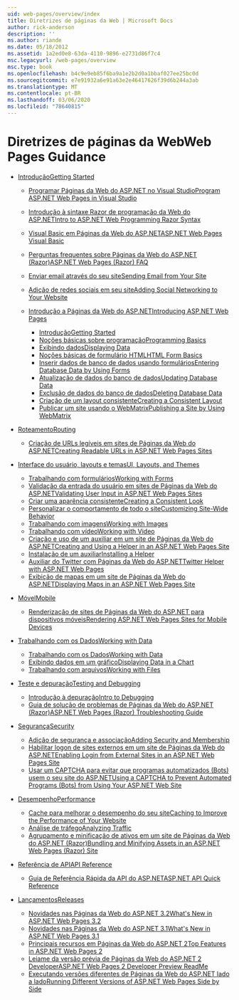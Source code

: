 ```yaml
---
uid: web-pages/overview/index
title: Diretrizes de páginas da Web | Microsoft Docs
author: rick-anderson
description: ''
ms.author: riande
ms.date: 05/18/2012
ms.assetid: 1a2ed0e8-63da-4110-9896-e2731d86f7c4
msc.legacyurl: /web-pages/overview
msc.type: book
ms.openlocfilehash: b4c9e9eb85f6ba9a1e2b2d0a1bbaf027ee25bc0d
ms.sourcegitcommit: e7e91932a6e91a63e2e46417626f39d6b244a3ab
ms.translationtype: MT
ms.contentlocale: pt-BR
ms.lasthandoff: 03/06/2020
ms.locfileid: "78640815"
---
```

# <a name="web-pages-guidance"></a><span data-ttu-id="66d2b-102">Diretrizes de páginas da Web</span><span class="sxs-lookup"><span data-stu-id="66d2b-102">Web Pages Guidance</span></span>

- [<span data-ttu-id="66d2b-103">Introdução</span><span class="sxs-lookup"><span data-stu-id="66d2b-103">Getting Started</span></span>](getting-started/index.md)

    - [<span data-ttu-id="66d2b-104">Programar Páginas da Web do ASP.NET no Visual Studio</span><span class="sxs-lookup"><span data-stu-id="66d2b-104">Program ASP.NET Web Pages in Visual Studio</span></span>](getting-started/program-asp-net-web-pages-in-visual-studio.md)
    - [<span data-ttu-id="66d2b-105">Introdução à sintaxe Razor de programação da Web do ASP.NET</span><span class="sxs-lookup"><span data-stu-id="66d2b-105">Intro to ASP.NET Web Programming Razor Syntax</span></span>](getting-started/introducing-razor-syntax-c.md)
    - [<span data-ttu-id="66d2b-106">Visual Basic em Páginas da Web do ASP.NET</span><span class="sxs-lookup"><span data-stu-id="66d2b-106">ASP.NET Web Pages Visual Basic</span></span>](getting-started/introducing-razor-syntax-vb.md)
    - [<span data-ttu-id="66d2b-107">Perguntas frequentes sobre Páginas da Web do ASP.NET (Razor)</span><span class="sxs-lookup"><span data-stu-id="66d2b-107">ASP.NET Web Pages (Razor) FAQ</span></span>](getting-started/aspnet-web-pages-razor-faq.md)
    - [<span data-ttu-id="66d2b-108">Enviar email através do seu site</span><span class="sxs-lookup"><span data-stu-id="66d2b-108">Sending Email from Your Site</span></span>](getting-started/11-adding-email-to-your-web-site.md)
    - [<span data-ttu-id="66d2b-109">Adição de redes sociais em seu site</span><span class="sxs-lookup"><span data-stu-id="66d2b-109">Adding Social Networking to Your Website</span></span>](getting-started/13-adding-social-networking-to-your-web-site.md)
    - [<span data-ttu-id="66d2b-110">Introdução a Páginas da Web do ASP.NET</span><span class="sxs-lookup"><span data-stu-id="66d2b-110">Introducing ASP.NET Web Pages</span></span>](getting-started/introducing-aspnet-web-pages-2/index.md)

        - [<span data-ttu-id="66d2b-111">Introdução</span><span class="sxs-lookup"><span data-stu-id="66d2b-111">Getting Started</span></span>](getting-started/introducing-aspnet-web-pages-2/getting-started.md)
        - [<span data-ttu-id="66d2b-112">Noções básicas sobre programação</span><span class="sxs-lookup"><span data-stu-id="66d2b-112">Programming Basics</span></span>](getting-started/introducing-aspnet-web-pages-2/intro-to-web-pages-programming.md)
        - [<span data-ttu-id="66d2b-113">Exibindo dados</span><span class="sxs-lookup"><span data-stu-id="66d2b-113">Displaying Data</span></span>](getting-started/introducing-aspnet-web-pages-2/displaying-data.md)
        - [<span data-ttu-id="66d2b-114">Noções básicas de formulário HTML</span><span class="sxs-lookup"><span data-stu-id="66d2b-114">HTML Form Basics</span></span>](getting-started/introducing-aspnet-web-pages-2/form-basics.md)
        - [<span data-ttu-id="66d2b-115">Inserir dados de banco de dados usando formulários</span><span class="sxs-lookup"><span data-stu-id="66d2b-115">Entering Database Data by Using Forms</span></span>](getting-started/introducing-aspnet-web-pages-2/entering-data.md)
        - [<span data-ttu-id="66d2b-116">Atualização de dados do banco de dados</span><span class="sxs-lookup"><span data-stu-id="66d2b-116">Updating Database Data</span></span>](getting-started/introducing-aspnet-web-pages-2/updating-data.md)
        - [<span data-ttu-id="66d2b-117">Exclusão de dados do banco de dados</span><span class="sxs-lookup"><span data-stu-id="66d2b-117">Deleting Database Data</span></span>](getting-started/introducing-aspnet-web-pages-2/deleting-data.md)
        - [<span data-ttu-id="66d2b-118">Criação de um layout consistente</span><span class="sxs-lookup"><span data-stu-id="66d2b-118">Creating a Consistent Layout</span></span>](getting-started/introducing-aspnet-web-pages-2/layouts.md)
        - [<span data-ttu-id="66d2b-119">Publicar um site usando o WebMatrix</span><span class="sxs-lookup"><span data-stu-id="66d2b-119">Publishing a Site by Using WebMatrix</span></span>](getting-started/introducing-aspnet-web-pages-2/publishing.md)
- [<span data-ttu-id="66d2b-120">Roteamento</span><span class="sxs-lookup"><span data-stu-id="66d2b-120">Routing</span></span>](routing/index.md)

    - [<span data-ttu-id="66d2b-121">Criação de URLs legíveis em sites de Páginas da Web do ASP.NET</span><span class="sxs-lookup"><span data-stu-id="66d2b-121">Creating Readable URLs in ASP.NET Web Pages Sites</span></span>](routing/creating-readable-urls-in-aspnet-web-pages-sites.md)
- [<span data-ttu-id="66d2b-122">Interface do usuário, layouts e temas</span><span class="sxs-lookup"><span data-stu-id="66d2b-122">UI, Layouts, and Themes</span></span>](ui-layouts-and-themes/index.md)

    - [<span data-ttu-id="66d2b-123">Trabalhando com formulários</span><span class="sxs-lookup"><span data-stu-id="66d2b-123">Working with Forms</span></span>](ui-layouts-and-themes/4-working-with-forms.md)
    - [<span data-ttu-id="66d2b-124">Validação da entrada do usuário em sites de Páginas da Web do ASP.NET</span><span class="sxs-lookup"><span data-stu-id="66d2b-124">Validating User Input in ASP.NET Web Pages Sites</span></span>](ui-layouts-and-themes/validating-user-input-in-aspnet-web-pages-sites.md)
    - [<span data-ttu-id="66d2b-125">Criar uma aparência consistente</span><span class="sxs-lookup"><span data-stu-id="66d2b-125">Creating a Consistent Look</span></span>](ui-layouts-and-themes/3-creating-a-consistent-look.md)
    - [<span data-ttu-id="66d2b-126">Personalizar o comportamento de todo o site</span><span class="sxs-lookup"><span data-stu-id="66d2b-126">Customizing Site-Wide Behavior</span></span>](ui-layouts-and-themes/18-customizing-site-wide-behavior.md)
    - [<span data-ttu-id="66d2b-127">Trabalhando com imagens</span><span class="sxs-lookup"><span data-stu-id="66d2b-127">Working with Images</span></span>](ui-layouts-and-themes/9-working-with-images.md)
    - [<span data-ttu-id="66d2b-128">Trabalhando com vídeo</span><span class="sxs-lookup"><span data-stu-id="66d2b-128">Working with Video</span></span>](ui-layouts-and-themes/10-working-with-video.md)
    - [<span data-ttu-id="66d2b-129">Criação e uso de um auxiliar em um site de Páginas da Web do ASP.NET</span><span class="sxs-lookup"><span data-stu-id="66d2b-129">Creating and Using a Helper in an ASP.NET Web Pages Site</span></span>](ui-layouts-and-themes/creating-and-using-a-helper-in-an-aspnet-web-pages-site.md)
    - [<span data-ttu-id="66d2b-130">Instalação de um auxiliar</span><span class="sxs-lookup"><span data-stu-id="66d2b-130">Installing a Helper</span></span>](ui-layouts-and-themes/installing-helpers.md)
    - [<span data-ttu-id="66d2b-131">Auxiliar do Twitter com Páginas da Web do ASP.NET</span><span class="sxs-lookup"><span data-stu-id="66d2b-131">Twitter Helper with ASP.NET Web Pages</span></span>](ui-layouts-and-themes/twitter-helper.md)
    - [<span data-ttu-id="66d2b-132">Exibição de mapas em um site de Páginas da Web do ASP.NET</span><span class="sxs-lookup"><span data-stu-id="66d2b-132">Displaying Maps in an ASP.NET Web Pages Site</span></span>](ui-layouts-and-themes/displaying-maps-in-an-aspnet-web-pages-site.md)
- [<span data-ttu-id="66d2b-133">Móvel</span><span class="sxs-lookup"><span data-stu-id="66d2b-133">Mobile</span></span>](mobile/index.md)

    - [<span data-ttu-id="66d2b-134">Renderização de sites de Páginas da Web do ASP.NET para dispositivos móveis</span><span class="sxs-lookup"><span data-stu-id="66d2b-134">Rendering ASP.NET Web Pages Sites for Mobile Devices</span></span>](mobile/rendering-aspnet-web-pages-sites-for-mobile-devices.md)
- [<span data-ttu-id="66d2b-135">Trabalhando com os Dados</span><span class="sxs-lookup"><span data-stu-id="66d2b-135">Working with Data</span></span>](data/index.md)

    - [<span data-ttu-id="66d2b-136">Trabalhando com os Dados</span><span class="sxs-lookup"><span data-stu-id="66d2b-136">Working with Data</span></span>](data/5-working-with-data.md)
    - [<span data-ttu-id="66d2b-137">Exibindo dados em um gráfico</span><span class="sxs-lookup"><span data-stu-id="66d2b-137">Displaying Data in a Chart</span></span>](data/7-displaying-data-in-a-chart.md)
    - [<span data-ttu-id="66d2b-138">Trabalhando com arquivos</span><span class="sxs-lookup"><span data-stu-id="66d2b-138">Working with Files</span></span>](data/working-with-files.md)
- [<span data-ttu-id="66d2b-139">Teste e depuração</span><span class="sxs-lookup"><span data-stu-id="66d2b-139">Testing and Debugging</span></span>](testing-and-debugging/index.md)

    - [<span data-ttu-id="66d2b-140">Introdução à depuração</span><span class="sxs-lookup"><span data-stu-id="66d2b-140">Intro to Debugging</span></span>](testing-and-debugging/introduction-to-debugging.md)
    - [<span data-ttu-id="66d2b-141">Guia de solução de problemas de Páginas da Web do ASP.NET (Razor)</span><span class="sxs-lookup"><span data-stu-id="66d2b-141">ASP.NET Web Pages (Razor) Troubleshooting Guide</span></span>](testing-and-debugging/aspnet-web-pages-razor-troubleshooting-guide.md)
- [<span data-ttu-id="66d2b-142">Segurança</span><span class="sxs-lookup"><span data-stu-id="66d2b-142">Security</span></span>](security/index.md)

    - [<span data-ttu-id="66d2b-143">Adição de segurança e associação</span><span class="sxs-lookup"><span data-stu-id="66d2b-143">Adding Security and Membership</span></span>](security/16-adding-security-and-membership.md)
    - [<span data-ttu-id="66d2b-144">Habilitar logon de sites externos em um site de Páginas da Web do ASP.NET</span><span class="sxs-lookup"><span data-stu-id="66d2b-144">Enabling Login from External Sites in an ASP.NET Web Pages Site</span></span>](security/enabling-login-from-external-sites-in-an-aspnet-web-pages-site.md)
    - [<span data-ttu-id="66d2b-145">Usar um CAPTCHA para evitar que programas automatizados (Bots) usem o seu site do ASP.NET</span><span class="sxs-lookup"><span data-stu-id="66d2b-145">Using a CAPTCHA to Prevent Automated Programs (Bots) from Using Your ASP.NET Web Site</span></span>](security/using-a-catpcha-to-prevent-automated-programs-bots-from-using-your-aspnet-web-site.md)
- [<span data-ttu-id="66d2b-146">Desempenho</span><span class="sxs-lookup"><span data-stu-id="66d2b-146">Performance</span></span>](performance-and-traffic/index.md)

    - [<span data-ttu-id="66d2b-147">Cache para melhorar o desempenho do seu site</span><span class="sxs-lookup"><span data-stu-id="66d2b-147">Caching to Improve the Performance of Your Website</span></span>](performance-and-traffic/15-caching-to-improve-the-performance-of-your-website.md)
    - [<span data-ttu-id="66d2b-148">Análise de tráfego</span><span class="sxs-lookup"><span data-stu-id="66d2b-148">Analyzing Traffic</span></span>](performance-and-traffic/14-analyzing-traffic.md)
    - [<span data-ttu-id="66d2b-149">Agrupamento e minificação de ativos em um site de Páginas da Web do ASP.NET (Razor)</span><span class="sxs-lookup"><span data-stu-id="66d2b-149">Bundling and Minifying Assets in an ASP.NET Web Pages (Razor) Site</span></span>](performance-and-traffic/bundling-and-minifying-assets-in-an-aspnet-web-pages-razor-site.md)
- [<span data-ttu-id="66d2b-150">Referência de API</span><span class="sxs-lookup"><span data-stu-id="66d2b-150">API Reference</span></span>](api-reference/index.md)

    - [<span data-ttu-id="66d2b-151">Guia de Referência Rápida da API do ASP.NET</span><span class="sxs-lookup"><span data-stu-id="66d2b-151">ASP.NET API Quick Reference</span></span>](api-reference/asp-net-web-pages-api-reference.md)
- [<span data-ttu-id="66d2b-152">Lançamentos</span><span class="sxs-lookup"><span data-stu-id="66d2b-152">Releases</span></span>](releases/index.md)

    - [<span data-ttu-id="66d2b-153">Novidades nas Páginas da Web do ASP.NET 3.2</span><span class="sxs-lookup"><span data-stu-id="66d2b-153">What's New in ASP.NET Web Pages 3.2</span></span>](releases/whats-new-in-aspnet-web-pages-32.md)
    - [<span data-ttu-id="66d2b-154">Novidades nas Páginas da Web do ASP.NET 3.1</span><span class="sxs-lookup"><span data-stu-id="66d2b-154">What's New in ASP.NET Web Pages 3.1</span></span>](releases/whats-new-aspnet-web-pages-31.md)
    - [<span data-ttu-id="66d2b-155">Principais recursos em Páginas da Web do ASP.NET 2</span><span class="sxs-lookup"><span data-stu-id="66d2b-155">Top Features in ASP.NET Web Pages 2</span></span>](releases/top-features-in-web-pages-2.md)
    - [<span data-ttu-id="66d2b-156">Leiame da versão prévia de Páginas da Web do ASP.NET 2 Developer</span><span class="sxs-lookup"><span data-stu-id="66d2b-156">ASP.NET Web Pages 2 Developer Preview ReadMe</span></span>](releases/aspnet-web-pages-2-developer-preview-readme.md)
    - [<span data-ttu-id="66d2b-157">Executando versões diferentes de Páginas da Web do ASP.NET lado a lado</span><span class="sxs-lookup"><span data-stu-id="66d2b-157">Running Different Versions of ASP.NET Web Pages Side by Side</span></span>](releases/running-v1-and-v2-sites-side-by-side.md)
